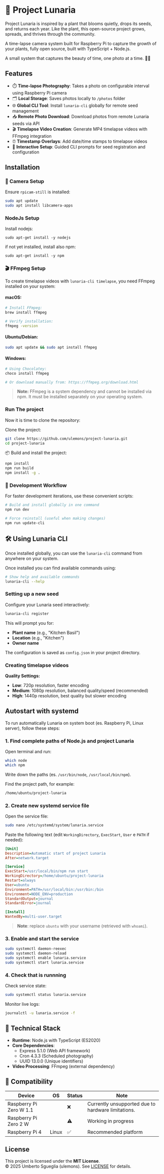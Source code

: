 # 🌱 Project Lunaria

Project Lunaria is inspired by a plant that blooms quietly, drops its seeds, and returns each year. Like the plant, this open-source project grows, spreads, and thrives through the community.

A time-lapse camera system built for Raspberry Pi to capture the growth of your plants, fully open source, built with TypeScript + Node.js.

A small system that captures the beauty of time, one photo at a time. 🌙🌱

## Features

- ⏱️ **Time-lapse Photography**: Takes a photo on configurable interval using Raspberry Pi camera
- 🗂️ **Local Storage**: Saves photos locally to `/photos` folder  
- 🌐 **Global CLI Tool**: Install `lunaria-cli` globally for remote seed management
- 📥 **Remote Photo Download**: Download photos from remote Lunaria seeds via API
- 🎬 **Timelapse Video Creation**: Generate MP4 timelapse videos with FFmpeg integration
- ⏰ **Timestamp Overlays**: Add date/time stamps to timelapse videos
- 🔧 **Interactive Setup**: Guided CLI prompts for seed registration and configuration  

## Installation

### 🔧 Camera Setup

Ensure `rpicam-still` is installed:

```bash
sudo apt update
sudo apt install libcamera-apps
```

### NodeJs Setup

Install nodejs:

```
sudo apt-get install -y nodejs
```

if not yet installed, install also npm:

```
sudo apt-get install -y npm

```


### 🎬 FFmpeg Setup

To create timelapse videos with `lunaria-cli timelapse`, you need FFmpeg installed on your system:

#### macOS:
```bash
# Install FFmpeg:
brew install ffmpeg

# Verify installation:
ffmpeg -version
```

#### Ubuntu/Debian:
```bash
sudo apt update && sudo apt install ffmpeg
```

#### Windows:
```bash
# Using Chocolatey:
choco install ffmpeg

# Or download manually from: https://ffmpeg.org/download.html
```

> **Note:** FFmpeg is a system dependency and cannot be installed via npm. It must be installed separately on your operating system.

### Run The project

Now it is time to clone the repository:

Clone the project:
```bash
git clone https://github.com/ulemons/project-lunaria.git
cd project-lunaria
```

📦 Build and install the project:
```bash
npm install
npm run build
npm install -g .
```

### 🚀 Development Workflow

For faster development iterations, use these convenient scripts:

```bash
# Build and install globally in one command
npm run dev

# Force reinstall (useful when making changes)
npm run update-cli
```

## 🛠️ Using Lunaria CLI

Once installed globally, you can use the `lunaria-cli` command from anywhere on your system.

Once installed you can find available commands using:

```bash
# Show help and available commands
lunaria-cli --help
```

### Setting up a new seed

Configure your Lunaria seed interactively:

```bash
lunaria-cli register
```

This will prompt you for:
- **Plant name** (e.g., "Kitchen Basil")
- **Location** (e.g., "Kitchen")  
- **Owner name**

The configuration is saved as `config.json` in your project directory.


### Creating timelapse videos

<!-- TODO: this info should be in the lunaria-cli timelapse --help -->
**Quality Settings:**
- **Low**: 720p resolution, faster encoding
- **Medium**: 1080p resolution, balanced quality/speed (recommended)
- **High**: 1440p resolution, best quality but slower encoding


## Autostart with systemd

To run automatically Lunaria on system boot (es. Raspberry Pi, Linux server), follow these steps:

### 1. Find complete paths of Node.js and project Lunaria

Open terminal and run:

```bash
which node
which npm
```

Write down the paths (es. `/usr/bin/node`, `/usr/local/bin/npm`).

Find the project path, for example:

```bash
/home/ubuntu/project-lunaria
```

### 2. Create new systemd service file

Open the service file:

```bash
sudo nano /etc/systemd/system/lunaria.service
```

Paste the following text (edit `WorkingDirectory`, `ExecStart`, `User` e `PATH` if needed):

```ini
[Unit]
Description=Automatic start of project Lunaria
After=network.target

[Service]
ExecStart=/usr/local/bin/npm run start
WorkingDirectory=/home/ubuntu/project-lunaria
Restart=always
User=ubuntu
Environment=PATH=/usr/local/bin:/usr/bin:/bin
Environment=NODE_ENV=production
StandardOutput=journal
StandardError=journal

[Install]
WantedBy=multi-user.target
```

> **Note**: replace `ubuntu` with your username (retrieved with `whoami`).

### 3. Enable and start the service

```bash
sudo systemctl daemon-reexec
sudo systemctl daemon-reload
sudo systemctl enable lunaria.service
sudo systemctl start lunaria.service
```

### 4. Check that is runnning

Check service state:

```bash
sudo systemctl status lunaria.service
```

Monitor live logs:

```bash
journalctl -u lunaria.service -f
```

## 🔧 Technical Stack

- **Runtime**: Node.js with TypeScript (ES2020)
- **Core Dependencies**: 
  - Express 5.1.0 (Web API framework)
  - Cron 4.3.3 (Scheduled photography)
  - UUID 13.0.0 (Unique identifiers)
- **Video Processing**: FFmpeg (external dependency)

## 🧪 Compatibility

<!-- TODO: add tested os for raspi 4 -->
| Device                  | OS | Status     | Note |
|-------------------------|----|------------|------|
| Raspberry Pi Zero W 1.1 |    |      ❌    |Currently unsupported due to hardware limitations.      |
| Raspberry Pi Zero 2 W   |    |      ⚠️    |Working in progress      |
| Raspberry Pi 4          | Linux | ✅ | Recommended platform |

## License

This project is licensed under the **MIT License**.  
© 2025 Umberto Sgueglia (ulemons). See [LICENSE](./LICENSE) for details.